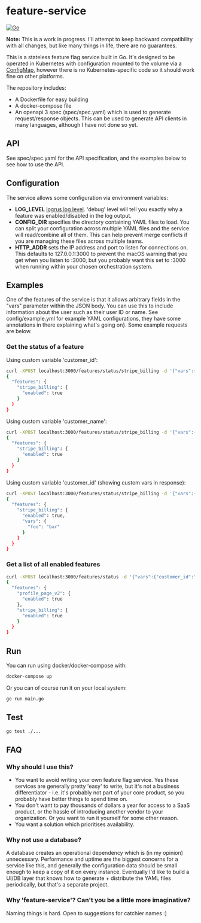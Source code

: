 # feature-service

[![Go](https://github.com/dylannz/feature-service/actions/workflows/go.yml/badge.svg)](https://github.com/dylannz/feature-service/actions/workflows/go.yml)

**Note:** This is a work in progress. I'll attempt to keep backward compatibility with all changes, but like many things in life, there are no guarantees.

This is a stateless feature flag service built in Go. It's designed to be operated in Kubernetes with configuration mounted to the volume via a [ConfigMap](https://kubernetes.io/docs/concepts/configuration/configmap/), however there is no Kubernetes-specific code so it should work fine on other platforms.

The repository includes:

- A Dockerfile for easy building
- A docker-compose file 
- An openapi 3 spec (spec/spec.yaml) which is used to generate request/response objects. This can be used to generate API clients in many languages, although I have not done so yet.

## API

See spec/spec.yaml for the API specification, and the examples below to see how to use the API.

## Configuration

The service allows some configuration via environment variables:

- **LOG_LEVEL** [logrus log level](https://github.com/sirupsen/logrus#level-logging). 'debug' level will tell you exactly why a feature was enabled/disabled in the log output.
- **CONFIG_DIR** specifies the directory containing YAML files to load. You can split your configuration across multiple YAML files and the service will read/combine all of them. This can help prevent merge conflicts if you are managing these files across multiple teams.
- **HTTP_ADDR** sets the IP address and port to listen for connections on. This defaults to 127.0.0.1:3000 to prevent the macOS warning that you get when you listen to :3000, but you probably want this set to :3000 when running within your chosen orchestration system.

## Examples

One of the features of the service is that it allows arbitrary fields in the "vars" parameter within the JSON body. You can use this to include information about the user such as their user ID or name. See config/example.yml for example YAML configurations, they have some annotations in there explaining what's going on}. Some example requests are below.

### Get the status of a feature

Using custom variable 'customer_id':

```bash
curl -XPOST localhost:3000/features/status/stripe_billing -d '{"vars":{"customer_id":"1"}}' | jq
{
  "features": {
    "stripe_billing": {
      "enabled": true
    }
  }
}
```

Using custom variable 'customer_name':

```bash
curl -XPOST localhost:3000/features/status/stripe_billing -d '{"vars":{"customer_name":"Alex"}}' | jq
{
  "features": {
    "stripe_billing": {
      "enabled": true
    }
  }
}
```

Using custom variable 'customer_id' (showing custom vars in response):

```bash
curl -XPOST localhost:3000/features/status/stripe_billing -d '{"vars":{"customer_id":"123"}}' | jq
{
  "features": {
    "stripe_billing": {
      "enabled": true,
      "vars": {
        "foo": "bar"
      }
    }
  }
}
```

### Get a list of all enabled features
```bash
curl -XPOST localhost:3000/features/status -d '{"vars":{"customer_id":"1"}}' | jq
{
  "features": {
    "profile_page_v2": {
      "enabled": true
    },
    "stripe_billing": {
      "enabled": true
    }
  }
}
```

## Run

You can run using docker/docker-compose with:
```bash
docker-compose up
```

Or you can of course run it on your local system:
```bash
go run main.go
```

## Test

```bash
go test ./...
```

## FAQ

### Why should I use this?
- You want to avoid writing your own feature flag service. Yes these services are generally pretty 'easy' to write, but it's not a business differentiator - i.e. it's probably not part of your core product, so you probably have better things to spend time on.
- You don't want to pay thousands of dollars a year for access to a SaaS product, or the hassle of introducing another vendor to your organization. Or you want to run it yourself for some other reason.
- You want a solution which prioritises availability.

### Why not use a database?
A database creates an operational dependency which is (in my opinion) unnecessary. Performance and uptime are the biggest concerns for a service like this, and generally the configuration data should be small enough to keep a copy of it on every instance. Eventually I'd like to build a UI/DB layer that knows how to generate + distribute the YAML files periodically, but that's a separate project.

### Why 'feature-service'? Can't you be a little more imaginative?
Naming things is hard. Open to suggestions for catchier names :)
